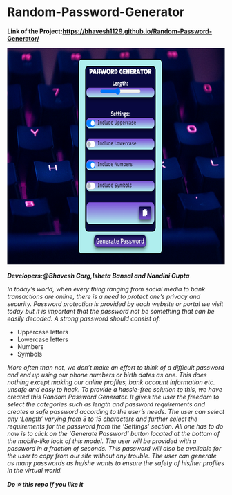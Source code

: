 # Random-Password-Generator

**Link of the Project:https://bhavesh1129.github.io/Random-Password-Generator/**

<img src="https://github.com/bhavesh1129/Random-Password-Generator/blob/master/Image.PNG" width="700" height="500">

**_Developers:@Bhavesh Garg,Isheta Bansal and Nandini Gupta_**

_In today’s world, when every thing ranging from social media to bank transactions are online, there is a need to protect one’s privacy and security. 
Password protection is provided by each website or portal we visit today but it is important that the password not be something that can be easily decoded.
A strong password should consist of:_
*	Uppercase letters
*	Lowercase letters
* Numbers
*	Symbols 

_More often than not, we don’t make an effort to think of a difficult password and end up using our phone numbers or birth dates as one. 
This does nothing except making our online profiles, bank account information etc. unsafe and easy to hack.
To provide a hassle-free solution to this, we have created this Random Password Generator. 
It gives the user the freedom to select the categories such as length and password requirements and creates a safe password according to the user’s needs. 
The user can select any ‘Length’ varying from 8 to 15 characters and further select the requirements for the password from the ‘Settings’ section. 
All one has to do now is to click on the ‘Generate Password’ button located at the bottom of the mobile-like look of this model. 
The user will be provided with a password in a fraction of seconds. 
This password will also be available for the user to copy from our site without any trouble. 
The user can generate as many passwords as he/she wants to ensure the safety of his/her profiles in the virtual world._

**_Do :star: this repo if you like it_**
